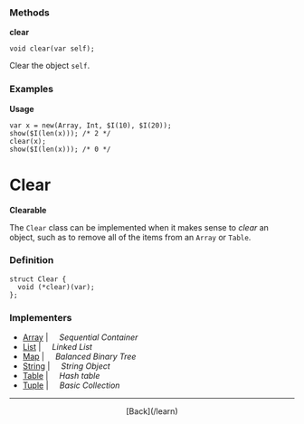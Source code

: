   <div class="row">
  <div class="col-xs-6 col-md-6">

### Methods

__clear__

    void clear(var self);

Clear the object `self`.

### Examples

__Usage__

    var x = new(Array, Int, $I(10), $I(20));
    show($I(len(x))); /* 2 */
    clear(x);
    show($I(len(x))); /* 0 */
    



  </div>
  <div class="col-xs-6 col-md-6">

# Clear
__Clearable__

The `Clear` class can be implemented when it makes sense to _clear_ an object, such as to remove all of the items from an `Array` or `Table`.

### Definition

    struct Clear {
      void (*clear)(var);
    };
    

### Implementers

* <span class="docitem">[Array](/learn/array)</span> | &nbsp; &nbsp;   _Sequential Container_
* <span class="docitem">[List](/learn/list)</span> | &nbsp; &nbsp;   _Linked List_
* <span class="docitem">[Map](/learn/map)</span> | &nbsp; &nbsp;   _Balanced Binary Tree_
* <span class="docitem">[String](/learn/string)</span> | &nbsp; &nbsp;   _String Object_
* <span class="docitem">[Table](/learn/table)</span> | &nbsp; &nbsp;   _Hash table_
* <span class="docitem">[Tuple](/learn/tuple)</span> | &nbsp; &nbsp;   _Basic Collection_

* * *

  <p style="text-align:center;">
[Back](/learn)
  </p>

  </div>
  </div>

